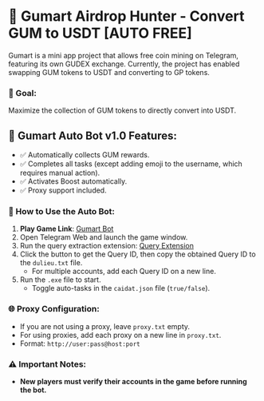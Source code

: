 # 🛒 Gumart Airdrop Hunter - Convert GUM to USDT [AUTO FREE]

Gumart is a mini app project that allows free coin mining on Telegram, featuring its own GUDEX exchange. Currently, the project has enabled swapping GUM tokens to USDT and converting to GP tokens.

### 🎯 Goal: 
Maximize the collection of GUM tokens to directly convert into USDT.

## 🔄 Gumart Auto Bot v1.0 Features:
- ✅ Automatically collects GUM rewards.
- ✅ Completes all tasks (except adding emoji to the username, which requires manual action).
- ✅ Activates Boost automatically.
- ✅ Proxy support included.

### 📖 How to Use the Auto Bot:

1. **Play Game Link**: [Gumart Bot](https://t.me/gumart_bot/join?startapp=873400439)
2. Open Telegram Web and launch the game window.
3. Run the query extraction extension: [Query Extension](https://t.me/trader95channel/615)
4. Click the button to get the Query ID, then copy the obtained Query ID to the `dulieu.txt` file.
   - For multiple accounts, add each Query ID on a new line.
5. Run the `.exe` file to start.
   - Toggle auto-tasks in the `caidat.json` file (`true/false`).

### 🌐 Proxy Configuration:
- If you are not using a proxy, leave `proxy.txt` empty.
- For using proxies, add each proxy on a new line in `proxy.txt`.
- Format: `http://user:pass@host:port`

### ⚠️ Important Notes:
- **New players must verify their accounts in the game before running the bot.**
